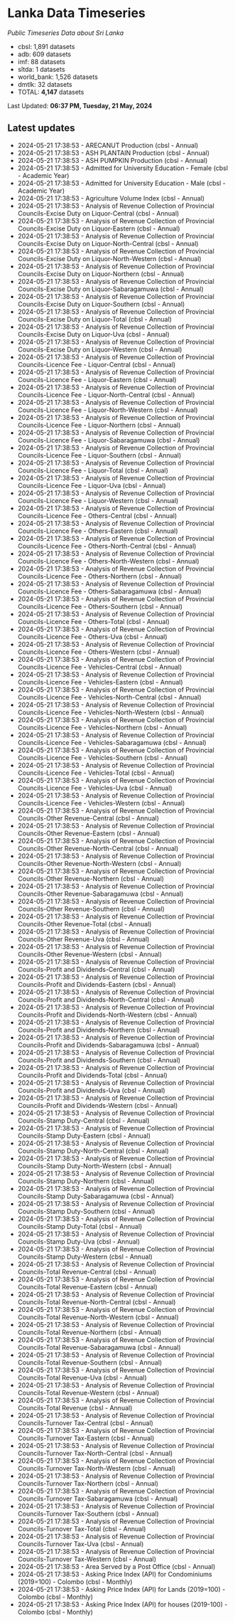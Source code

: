 # Lanka Data Timeseries
*Public Timeseries Data about Sri Lanka*

* cbsl: 1,891 datasets
* adb: 609 datasets
* imf: 88 datasets
* sltda: 1 datasets
* world_bank: 1,526 datasets
* dmtlk: 32 datasets
* TOTAL: **4,147** datasets

Last Updated: **06:37 PM, Tuesday, 21 May, 2024**

## Latest updates

* 2024-05-21 17:38:53 - ARECANUT Production (cbsl - Annual)
* 2024-05-21 17:38:53 - ASH PLANTAIN Production (cbsl - Annual)
* 2024-05-21 17:38:53 - ASH PUMPKIN Production (cbsl - Annual)
* 2024-05-21 17:38:53 - Admitted for University Education - Female (cbsl - Academic Year)
* 2024-05-21 17:38:53 - Admitted for University Education - Male (cbsl - Academic Year)
* 2024-05-21 17:38:53 - Agriculture Volume Index (cbsl - Annual)
* 2024-05-21 17:38:53 - Analysis of Revenue Collection of Provincial Councils-Excise Duty on Liquor-Central (cbsl - Annual)
* 2024-05-21 17:38:53 - Analysis of Revenue Collection of Provincial Councils-Excise Duty on Liquor-Eastern (cbsl - Annual)
* 2024-05-21 17:38:53 - Analysis of Revenue Collection of Provincial Councils-Excise Duty on Liquor-North-Central (cbsl - Annual)
* 2024-05-21 17:38:53 - Analysis of Revenue Collection of Provincial Councils-Excise Duty on Liquor-North-Western (cbsl - Annual)
* 2024-05-21 17:38:53 - Analysis of Revenue Collection of Provincial Councils-Excise Duty on Liquor-Northern (cbsl - Annual)
* 2024-05-21 17:38:53 - Analysis of Revenue Collection of Provincial Councils-Excise Duty on Liquor-Sabaragamuwa (cbsl - Annual)
* 2024-05-21 17:38:53 - Analysis of Revenue Collection of Provincial Councils-Excise Duty on Liquor-Southern (cbsl - Annual)
* 2024-05-21 17:38:53 - Analysis of Revenue Collection of Provincial Councils-Excise Duty on Liquor-Total (cbsl - Annual)
* 2024-05-21 17:38:53 - Analysis of Revenue Collection of Provincial Councils-Excise Duty on Liquor-Uva (cbsl - Annual)
* 2024-05-21 17:38:53 - Analysis of Revenue Collection of Provincial Councils-Excise Duty on Liquor-Western (cbsl - Annual)
* 2024-05-21 17:38:53 - Analysis of Revenue Collection of Provincial Councils-Licence Fee - Liquor-Central (cbsl - Annual)
* 2024-05-21 17:38:53 - Analysis of Revenue Collection of Provincial Councils-Licence Fee - Liquor-Eastern (cbsl - Annual)
* 2024-05-21 17:38:53 - Analysis of Revenue Collection of Provincial Councils-Licence Fee - Liquor-North-Central (cbsl - Annual)
* 2024-05-21 17:38:53 - Analysis of Revenue Collection of Provincial Councils-Licence Fee - Liquor-North-Western (cbsl - Annual)
* 2024-05-21 17:38:53 - Analysis of Revenue Collection of Provincial Councils-Licence Fee - Liquor-Northern (cbsl - Annual)
* 2024-05-21 17:38:53 - Analysis of Revenue Collection of Provincial Councils-Licence Fee - Liquor-Sabaragamuwa (cbsl - Annual)
* 2024-05-21 17:38:53 - Analysis of Revenue Collection of Provincial Councils-Licence Fee - Liquor-Southern (cbsl - Annual)
* 2024-05-21 17:38:53 - Analysis of Revenue Collection of Provincial Councils-Licence Fee - Liquor-Total (cbsl - Annual)
* 2024-05-21 17:38:53 - Analysis of Revenue Collection of Provincial Councils-Licence Fee - Liquor-Uva (cbsl - Annual)
* 2024-05-21 17:38:53 - Analysis of Revenue Collection of Provincial Councils-Licence Fee - Liquor-Western (cbsl - Annual)
* 2024-05-21 17:38:53 - Analysis of Revenue Collection of Provincial Councils-Licence Fee - Others-Central (cbsl - Annual)
* 2024-05-21 17:38:53 - Analysis of Revenue Collection of Provincial Councils-Licence Fee - Others-Eastern (cbsl - Annual)
* 2024-05-21 17:38:53 - Analysis of Revenue Collection of Provincial Councils-Licence Fee - Others-North-Central (cbsl - Annual)
* 2024-05-21 17:38:53 - Analysis of Revenue Collection of Provincial Councils-Licence Fee - Others-North-Western (cbsl - Annual)
* 2024-05-21 17:38:53 - Analysis of Revenue Collection of Provincial Councils-Licence Fee - Others-Northern (cbsl - Annual)
* 2024-05-21 17:38:53 - Analysis of Revenue Collection of Provincial Councils-Licence Fee - Others-Sabaragamuwa (cbsl - Annual)
* 2024-05-21 17:38:53 - Analysis of Revenue Collection of Provincial Councils-Licence Fee - Others-Southern (cbsl - Annual)
* 2024-05-21 17:38:53 - Analysis of Revenue Collection of Provincial Councils-Licence Fee - Others-Total (cbsl - Annual)
* 2024-05-21 17:38:53 - Analysis of Revenue Collection of Provincial Councils-Licence Fee - Others-Uva (cbsl - Annual)
* 2024-05-21 17:38:53 - Analysis of Revenue Collection of Provincial Councils-Licence Fee - Others-Western (cbsl - Annual)
* 2024-05-21 17:38:53 - Analysis of Revenue Collection of Provincial Councils-Licence Fee - Vehicles-Central (cbsl - Annual)
* 2024-05-21 17:38:53 - Analysis of Revenue Collection of Provincial Councils-Licence Fee - Vehicles-Eastern (cbsl - Annual)
* 2024-05-21 17:38:53 - Analysis of Revenue Collection of Provincial Councils-Licence Fee - Vehicles-North-Central (cbsl - Annual)
* 2024-05-21 17:38:53 - Analysis of Revenue Collection of Provincial Councils-Licence Fee - Vehicles-North-Western (cbsl - Annual)
* 2024-05-21 17:38:53 - Analysis of Revenue Collection of Provincial Councils-Licence Fee - Vehicles-Northern (cbsl - Annual)
* 2024-05-21 17:38:53 - Analysis of Revenue Collection of Provincial Councils-Licence Fee - Vehicles-Sabaragamuwa (cbsl - Annual)
* 2024-05-21 17:38:53 - Analysis of Revenue Collection of Provincial Councils-Licence Fee - Vehicles-Southern (cbsl - Annual)
* 2024-05-21 17:38:53 - Analysis of Revenue Collection of Provincial Councils-Licence Fee - Vehicles-Total (cbsl - Annual)
* 2024-05-21 17:38:53 - Analysis of Revenue Collection of Provincial Councils-Licence Fee - Vehicles-Uva (cbsl - Annual)
* 2024-05-21 17:38:53 - Analysis of Revenue Collection of Provincial Councils-Licence Fee - Vehicles-Western (cbsl - Annual)
* 2024-05-21 17:38:53 - Analysis of Revenue Collection of Provincial Councils-Other Revenue-Central (cbsl - Annual)
* 2024-05-21 17:38:53 - Analysis of Revenue Collection of Provincial Councils-Other Revenue-Eastern (cbsl - Annual)
* 2024-05-21 17:38:53 - Analysis of Revenue Collection of Provincial Councils-Other Revenue-North-Central (cbsl - Annual)
* 2024-05-21 17:38:53 - Analysis of Revenue Collection of Provincial Councils-Other Revenue-North-Western (cbsl - Annual)
* 2024-05-21 17:38:53 - Analysis of Revenue Collection of Provincial Councils-Other Revenue-Northern (cbsl - Annual)
* 2024-05-21 17:38:53 - Analysis of Revenue Collection of Provincial Councils-Other Revenue-Sabaragamuwa (cbsl - Annual)
* 2024-05-21 17:38:53 - Analysis of Revenue Collection of Provincial Councils-Other Revenue-Southern (cbsl - Annual)
* 2024-05-21 17:38:53 - Analysis of Revenue Collection of Provincial Councils-Other Revenue-Total (cbsl - Annual)
* 2024-05-21 17:38:53 - Analysis of Revenue Collection of Provincial Councils-Other Revenue-Uva (cbsl - Annual)
* 2024-05-21 17:38:53 - Analysis of Revenue Collection of Provincial Councils-Other Revenue-Western (cbsl - Annual)
* 2024-05-21 17:38:53 - Analysis of Revenue Collection of Provincial Councils-Profit and Dividends-Central (cbsl - Annual)
* 2024-05-21 17:38:53 - Analysis of Revenue Collection of Provincial Councils-Profit and Dividends-Eastern (cbsl - Annual)
* 2024-05-21 17:38:53 - Analysis of Revenue Collection of Provincial Councils-Profit and Dividends-North-Central (cbsl - Annual)
* 2024-05-21 17:38:53 - Analysis of Revenue Collection of Provincial Councils-Profit and Dividends-North-Western (cbsl - Annual)
* 2024-05-21 17:38:53 - Analysis of Revenue Collection of Provincial Councils-Profit and Dividends-Northern (cbsl - Annual)
* 2024-05-21 17:38:53 - Analysis of Revenue Collection of Provincial Councils-Profit and Dividends-Sabaragamuwa (cbsl - Annual)
* 2024-05-21 17:38:53 - Analysis of Revenue Collection of Provincial Councils-Profit and Dividends-Southern (cbsl - Annual)
* 2024-05-21 17:38:53 - Analysis of Revenue Collection of Provincial Councils-Profit and Dividends-Total (cbsl - Annual)
* 2024-05-21 17:38:53 - Analysis of Revenue Collection of Provincial Councils-Profit and Dividends-Uva (cbsl - Annual)
* 2024-05-21 17:38:53 - Analysis of Revenue Collection of Provincial Councils-Profit and Dividends-Western (cbsl - Annual)
* 2024-05-21 17:38:53 - Analysis of Revenue Collection of Provincial Councils-Stamp Duty-Central (cbsl - Annual)
* 2024-05-21 17:38:53 - Analysis of Revenue Collection of Provincial Councils-Stamp Duty-Eastern (cbsl - Annual)
* 2024-05-21 17:38:53 - Analysis of Revenue Collection of Provincial Councils-Stamp Duty-North-Central (cbsl - Annual)
* 2024-05-21 17:38:53 - Analysis of Revenue Collection of Provincial Councils-Stamp Duty-North-Western (cbsl - Annual)
* 2024-05-21 17:38:53 - Analysis of Revenue Collection of Provincial Councils-Stamp Duty-Northern (cbsl - Annual)
* 2024-05-21 17:38:53 - Analysis of Revenue Collection of Provincial Councils-Stamp Duty-Sabaragamuwa (cbsl - Annual)
* 2024-05-21 17:38:53 - Analysis of Revenue Collection of Provincial Councils-Stamp Duty-Southern (cbsl - Annual)
* 2024-05-21 17:38:53 - Analysis of Revenue Collection of Provincial Councils-Stamp Duty-Total (cbsl - Annual)
* 2024-05-21 17:38:53 - Analysis of Revenue Collection of Provincial Councils-Stamp Duty-Uva (cbsl - Annual)
* 2024-05-21 17:38:53 - Analysis of Revenue Collection of Provincial Councils-Stamp Duty-Western (cbsl - Annual)
* 2024-05-21 17:38:53 - Analysis of Revenue Collection of Provincial Councils-Total Revenue-Central (cbsl - Annual)
* 2024-05-21 17:38:53 - Analysis of Revenue Collection of Provincial Councils-Total Revenue-Eastern (cbsl - Annual)
* 2024-05-21 17:38:53 - Analysis of Revenue Collection of Provincial Councils-Total Revenue-North-Central (cbsl - Annual)
* 2024-05-21 17:38:53 - Analysis of Revenue Collection of Provincial Councils-Total Revenue-North-Western (cbsl - Annual)
* 2024-05-21 17:38:53 - Analysis of Revenue Collection of Provincial Councils-Total Revenue-Northern (cbsl - Annual)
* 2024-05-21 17:38:53 - Analysis of Revenue Collection of Provincial Councils-Total Revenue-Sabaragamuwa (cbsl - Annual)
* 2024-05-21 17:38:53 - Analysis of Revenue Collection of Provincial Councils-Total Revenue-Southern (cbsl - Annual)
* 2024-05-21 17:38:53 - Analysis of Revenue Collection of Provincial Councils-Total Revenue-Uva (cbsl - Annual)
* 2024-05-21 17:38:53 - Analysis of Revenue Collection of Provincial Councils-Total Revenue-Western (cbsl - Annual)
* 2024-05-21 17:38:53 - Analysis of Revenue Collection of Provincial Councils-Total Revenue (cbsl - Annual)
* 2024-05-21 17:38:53 - Analysis of Revenue Collection of Provincial Councils-Turnover Tax-Central (cbsl - Annual)
* 2024-05-21 17:38:53 - Analysis of Revenue Collection of Provincial Councils-Turnover Tax-Eastern (cbsl - Annual)
* 2024-05-21 17:38:53 - Analysis of Revenue Collection of Provincial Councils-Turnover Tax-North-Central (cbsl - Annual)
* 2024-05-21 17:38:53 - Analysis of Revenue Collection of Provincial Councils-Turnover Tax-North-Western (cbsl - Annual)
* 2024-05-21 17:38:53 - Analysis of Revenue Collection of Provincial Councils-Turnover Tax-Northern (cbsl - Annual)
* 2024-05-21 17:38:53 - Analysis of Revenue Collection of Provincial Councils-Turnover Tax-Sabaragamuwa (cbsl - Annual)
* 2024-05-21 17:38:53 - Analysis of Revenue Collection of Provincial Councils-Turnover Tax-Southern (cbsl - Annual)
* 2024-05-21 17:38:53 - Analysis of Revenue Collection of Provincial Councils-Turnover Tax-Total (cbsl - Annual)
* 2024-05-21 17:38:53 - Analysis of Revenue Collection of Provincial Councils-Turnover Tax-Uva (cbsl - Annual)
* 2024-05-21 17:38:53 - Analysis of Revenue Collection of Provincial Councils-Turnover Tax-Western (cbsl - Annual)
* 2024-05-21 17:38:53 - Area Served by a Post Office (cbsl - Annual)
* 2024-05-21 17:38:53 - Asking Price Index (API) for Condominiums (2019=100) - Colombo (cbsl - Monthly)
* 2024-05-21 17:38:53 - Asking Price Index (API) for Lands (2019=100) - Colombo (cbsl - Monthly)
* 2024-05-21 17:38:53 - Asking Price Index (API) for houses (2019-100) - Colombo (cbsl - Monthly)